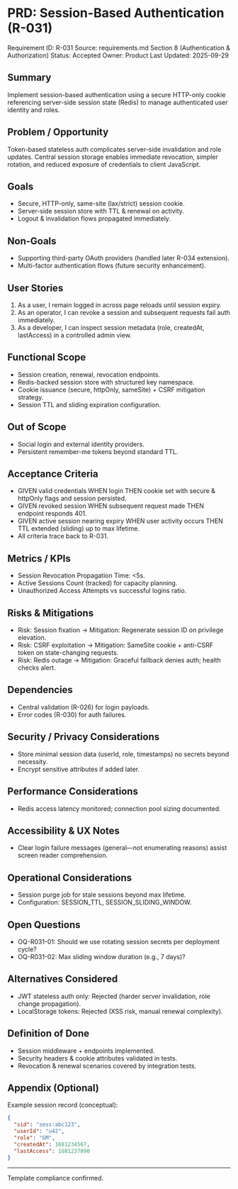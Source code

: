 # PRD: Session-Based Authentication (R-031)

Requirement ID: R-031
Source: requirements.md Section 8 (Authentication & Authorization)
Status: Accepted
Owner: Product
Last Updated: 2025-09-29

## Summary

Implement session-based authentication using a secure HTTP-only cookie referencing server-side session state (Redis) to manage authenticated user identity and roles.

## Problem / Opportunity

Token-based stateless auth complicates server-side invalidation and role updates. Central session storage enables immediate revocation, simpler rotation, and reduced exposure of credentials to client JavaScript.

## Goals

- Secure, HTTP-only, same-site (lax/strict) session cookie.
- Server-side session store with TTL & renewal on activity.
- Logout & invalidation flows propagated immediately.

## Non-Goals

- Supporting third-party OAuth providers (handled later R-034 extension).
- Multi-factor authentication flows (future security enhancement).

## User Stories

1. As a user, I remain logged in across page reloads until session expiry.
2. As an operator, I can revoke a session and subsequent requests fail auth immediately.
3. As a developer, I can inspect session metadata (role, createdAt, lastAccess) in a controlled admin view.

## Functional Scope

- Session creation, renewal, revocation endpoints.
- Redis-backed session store with structured key namespace.
- Cookie issuance (secure, httpOnly, sameSite) + CSRF mitigation strategy.
- Session TTL and sliding expiration configuration.

## Out of Scope

- Social login and external identity providers.
- Persistent remember-me tokens beyond standard TTL.

## Acceptance Criteria

- GIVEN valid credentials WHEN login THEN cookie set with secure & httpOnly flags and session persisted.
- GIVEN revoked session WHEN subsequent request made THEN endpoint responds 401.
- GIVEN active session nearing expiry WHEN user activity occurs THEN TTL extended (sliding) up to max lifetime.
- All criteria trace back to R-031.

## Metrics / KPIs

- Session Revocation Propagation Time: <5s.
- Active Sessions Count (tracked) for capacity planning.
- Unauthorized Access Attempts vs successful logins ratio.

## Risks & Mitigations

- Risk: Session fixation → Mitigation: Regenerate session ID on privilege elevation.
- Risk: CSRF exploitation → Mitigation: SameSite cookie + anti-CSRF token on state-changing requests.
- Risk: Redis outage → Mitigation: Graceful fallback denies auth; health checks alert.

## Dependencies

- Central validation (R-026) for login payloads.
- Error codes (R-030) for auth failures.

## Security / Privacy Considerations

- Store minimal session data (userId, role, timestamps) no secrets beyond necessity.
- Encrypt sensitive attributes if added later.

## Performance Considerations

- Redis access latency monitored; connection pool sizing documented.

## Accessibility & UX Notes

- Clear login failure messages (general—not enumerating reasons) assist screen reader comprehension.

## Operational Considerations

- Session purge job for stale sessions beyond max lifetime.
- Configuration: SESSION_TTL, SESSION_SLIDING_WINDOW.

## Open Questions

- OQ-R031-01: Should we use rotating session secrets per deployment cycle?
- OQ-R031-02: Max sliding window duration (e.g., 7 days)?

## Alternatives Considered

- JWT stateless auth only: Rejected (harder server invalidation, role change propagation).
- LocalStorage tokens: Rejected (XSS risk, manual renewal complexity).

## Definition of Done

- Session middleware + endpoints implemented.
- Security headers & cookie attributes validated in tests.
- Revocation & renewal scenarios covered by integration tests.

## Appendix (Optional)

Example session record (conceptual):

```json
{
  "sid": "sess:abc123",
  "userId": "u42",
  "role": "GM",
  "createdAt": 1681234567,
  "lastAccess": 1681237890
}
```

---
Template compliance confirmed.
